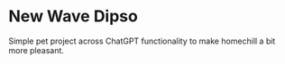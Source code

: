 # New Wave Dipso

Simple pet project across ChatGPT functionality to make homechill a bit more pleasant.